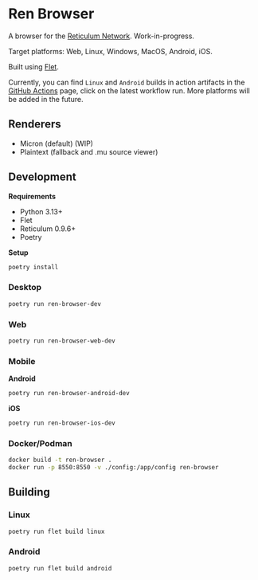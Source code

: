 # Ren Browser

A browser for the [Reticulum Network](https://reticulum.network/). Work-in-progress.

Target platforms: Web, Linux, Windows, MacOS, Android, iOS.

Built using [Flet](https://flet.dev/).

Currently, you can find `Linux` and `Android` builds in action artifacts in the [GitHub Actions](https://github.com/Sudo-Ivan/ren-browser/actions) page, click on the latest workflow run. More platforms will be added in the future.

## Renderers

- Micron (default) (WIP)
- Plaintext (fallback and .mu source viewer)

## Development

**Requirements**

- Python 3.13+
- Flet
- Reticulum 0.9.6+
- Poetry

**Setup**

```bash
poetry install
```

### Desktop

```bash
poetry run ren-browser-dev
```

### Web

```bash
poetry run ren-browser-web-dev
```

### Mobile

**Android**

```bash
poetry run ren-browser-android-dev
```

**iOS**

```bash
poetry run ren-browser-ios-dev
```

### Docker/Podman

```bash
docker build -t ren-browser .
docker run -p 8550:8550 -v ./config:/app/config ren-browser
```

## Building

### Linux

```bash
poetry run flet build linux
```

### Android

```bash
poetry run flet build android
```